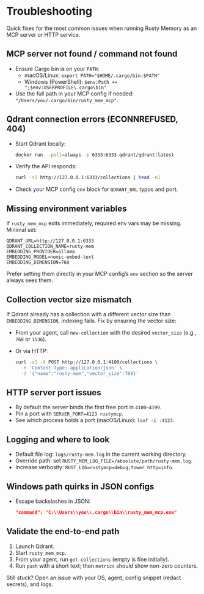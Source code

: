 # Troubleshooting

Quick fixes for the most common issues when running Rusty Memory as an MCP server or HTTP service.

## MCP server not found / command not found

- Ensure Cargo bin is on your `PATH`:
  - macOS/Linux: `export PATH="$HOME/.cargo/bin:$PATH"`
  - Windows (PowerShell): `$env:Path += ";$env:USERPROFILE\.cargo\bin"`
- Use the full path in your MCP config if needed: `"/Users/you/.cargo/bin/rusty_mem_mcp"`.

## Qdrant connection errors (ECONNREFUSED, 404)

- Start Qdrant locally:

  ```bash
  docker run --pull=always -p 6333:6333 qdrant/qdrant:latest
  ```

- Verify the API responds:

  ```bash
  curl -sS http://127.0.0.1:6333/collections | head -n1
  ```

- Check your MCP config `env` block for `QDRANT_URL` typos and port.

## Missing environment variables

If `rusty_mem_mcp` exits immediately, required env vars may be missing. Minimal set:

```env
QDRANT_URL=http://127.0.0.1:6333
QDRANT_COLLECTION_NAME=rusty-mem
EMBEDDING_PROVIDER=ollama
EMBEDDING_MODEL=nomic-embed-text
EMBEDDING_DIMENSION=768
```

Prefer setting them directly in your MCP config’s `env` section so the server always sees them.

## Collection vector size mismatch

If Qdrant already has a collection with a different vector size than `EMBEDDING_DIMENSION`, indexing fails. Fix by ensuring the vector size:

- From your agent, call `new-collection` with the desired `vector_size` (e.g., `768` or `1536`).
- Or via HTTP:

  ```bash
  curl -sS -X POST http://127.0.0.1:4100/collections \
    -H 'Content-Type: application/json' \
    -d '{"name":"rusty-mem","vector_size":768}'
  ```

## HTTP server port issues

- By default the server binds the first free port in `4100–4199`.
- Pin a port with `SERVER_PORT=4123 rustymcp`.
- See which process holds a port (macOS/Linux): `lsof -i :4123`.

## Logging and where to look

- Default file log: `logs/rusty-mem.log` in the current working directory.
- Override path: set `RUSTY_MEM_LOG_FILE=/absolute/path/rusty-mem.log`.
- Increase verbosity: `RUST_LOG=rustymcp=debug,tower_http=info`.

## Windows path quirks in JSON configs

- Escape backslashes in JSON:

  ```json
  "command": "C:\\Users\\you\\.cargo\\bin\\rusty_mem_mcp.exe"
  ```

## Validate the end-to-end path

1. Launch Qdrant.
2. Start `rusty_mem_mcp`.
3. From your agent, run `get-collections` (empty is fine initially).
4. Run `push` with a short text; then `metrics` should show non-zero counters.

Still stuck? Open an issue with your OS, agent, config snippet (redact secrets), and logs.
